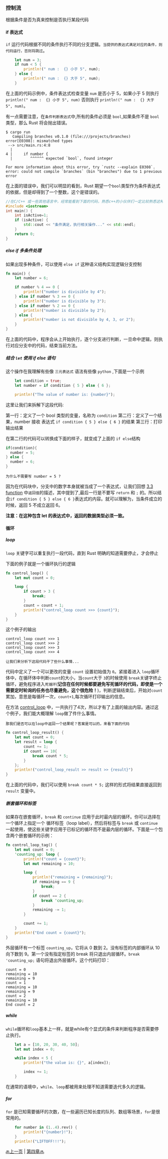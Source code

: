 ### 控制流

根据条件是否为真来控制是否执行某段代码

#### if 表达式

`if` 运行代码根据不同的条件执行不同的分支逻辑。`当提供的表达式满足对应的条件，则代码运行，否则将跳过`。

```rust
    let num = 3;
    if num < 5 {
        println!(" num :  {} 小于 5", num);
    } else {
        println!(" num :  {} 大于 5", num);
    }
```

在上面的代码示例中，条件表达式检查变量 `num` 是否小于 5，如果小于 5 则执行 `println!(" num :  {} 小于 5", num)` 否则执行 `println!(" num :  {} 大于 5", num)`。

有一点需要注意，在`条件判断表达式`中,所有的条件必须是 `bool`,如果条件不是 `bool` 类型，那么 Rust 将会抛出错误。

```
$ cargo run
   Compiling branches v0.1.0 (file:///projects/branches)
error[E0308]: mismatched types
 --> src/main.rs:4:8
  |
4 |     if number {
  |        ^^^^^^ expected `bool`, found integer

For more information about this error, try `rustc --explain E0308`.
error: could not compile `branches` (bin "branches") due to 1 previous error

```

在上面的错误中，我们可以明显的看到，Rust 期望一个`bool`类型作为条件表达式的依据，但是却得到了一个整数，这个是错误的。

```c++
//在C/C++ 或一些其他语言中，经常能看到下面的代码，熟悉c++的小伙伴们一定比较熟悉这种操作，这里就不再过多赘述
#include <iostream>
int main() {
    int isActive=1;
    if (isActive) {
        std::cout << "条件满足，执行相关操作..." << std::endl;
    }
    return 0;
}
```

##### else if 多条件处理

如果出现多种条件，可以使用 `else if` 这种语义结构实现逻辑分支控制

```rust
fn main() {
    let number = 6;

    if number % 4 == 0 {
        println!("number is divisible by 4");
    } else if number % 3 == 0 {
        println!("number is divisible by 3");
    } else if number % 2 == 0 {
        println!("number is divisible by 2");
    } else {
        println!("number is not divisible by 4, 3, or 2");
    }
}

```

在上面的代码中，程序会从上开始执行，逐个分支进行判断，一旦命中逻辑，则执行对应分支中的代码，结束当前方法。

##### 结合 `let` 使用 if else 语句

这个操作在我理解有些像 `三元表达式` 语法有些像 `python` ,下面是一个示例

```rust
    let condition = true;
    let number = if condition { 5 } else { 6 };

    println!("The value of number is: {number}");
```

这里让我们来拆解下这段代码:

第一行：定义了一个 bool 类型的变量，名称为 `condition`
第二行：定义了一个结果，number 接收 表达式 `if condition { 5 } else { 6 }` 的结果
第三行：打印输出结果

在第二行的代码可以转换成下面的样子，就变成了上面的 `if else`结构

```rust
if(condition){
  number = 5;
} else {
  number = 6;
}
```

```
为什么不需要写 number = 5 ?
```

因为在代码块中，分支中的数字本身就被当成了一个表达式，让我们回想 [3.3 function](3.3function.md) 中`返回值`的描述，其中提到了,最后一行是不要写 `return` 和 `;` 的。所以结合`if condition { 5 } else { 6 }`表达式的内容。就可以理解为，当条件成立的时候，返回 5 不成立返回 6。

**注意：在这种包含 let 的表达式中，返回的数据类型必须一致。**

#### 循环

##### loop

`loop` 关键字可以重复执行一段代码，直到 Rust 明确的知道需要停止，才会停止

下面的例子就是一个循环执行的逻辑

```rust
fn control_loop() {
    let mut count = 0;

    loop {
        if count > 3 {
            break;
        }
        count = count + 1;
        println!("control_loop count >>> {count}");
    }
}
```

这个例子的输出

```
control_loop count >>> 1
control_loop count >>> 2
control_loop count >>> 3
control_loop count >>> 4
```

`让我们来分析下这段代码干了些什么事情...`

代码中定义了一个可以更改的变量 `count` 设置初始值为 `0`。紧接着进入 `loop`循环体中，在循环体中判断`count`的大小，当`count`大于 `3`的时候使用 `break`关键字终止循环，避免程序进入`死循环`(**记住在任何时候都要避免写死循环的代码，即使是一个需要定时轮询的任务也尽量避免，这个很危险！**)，判断逻辑结束后，开始对`count`累加，意思是每循环一次，`count+1`,每次循环打印输出的信息。

在方法 [control_loop](3.5control_flow.md#loop) 中，一共执行了4次，所以才有了上面的输出内容。通过这个例子，我们能大概理解 `loop`做了件什么事情。

`那我们是否可以在loop中返回一个结果呢？答案是可以的，来看下面的代码`

```rust
fn control_loop_result() {
    let mut count = 0;
    let result = loop {
        count += 1;
        if count == 10{
            break count * 5;
        }
    };
    println!("control_loop_result >> result >> {result}")
}
```

在上面的代码中，我们可以使用 `break count * 5;` 这样的形式将结果直接返回到 `result` 变量中。

##### 嵌套循环和标签

如果存在嵌套循环，`break` 和 `continue` 应用于此时最内层的循环。你可以选择在一个循环上指定一个 循环标签（loop label），然后将标签与 `break` 或 `continue` 一起使用，使这些关键字应用于已标记的循环而不是最内层的循环。下面是一个包含两个嵌套循环的示例：

```rust
fn control_loop_tag() {
    let mut count = 0;
    'counting_up: loop {
        println!("count = {count}");
        let mut remaining = 10;

        loop {
            println!("remaining = {remaining}");
            if remaining == 9 {
                break;
            }
            if count == 2 {
                break 'counting_up;
            }
            remaining -= 1;
        }

        count += 1;
    }
    println!("End count = {count}");
}
```

外层循环有一个标签 `counting_up`，它将从 0 数到 2。没有标签的内部循环从 10 向下数到 9。第一个没有指定标签的 break 将只退出内层循环。`break 'counting_up;` 语句将退出外层循环。这个代码打印：

```
count = 0
remaining = 10
remaining = 9
count = 1
remaining = 10
remaining = 9
count = 2
remaining = 10
End count = 2
```

##### while

`while`循环和`loop`基本上一样，就是while有个显式的条件来判断程序是否需要停止执行。

```rust
    let a = [10, 20, 30, 40, 50];
    let mut index = 0;

    while index < 5 {
        println!("the value is: {}", a[index]);

        index += 1;
    }
```

在通常的语境中，`while`、`loop`都被用来处理不知道需要迭代多久的逻辑。

##### for

`for` 是已知需要循环的次数，在一些遍历已知长度的队列、数组等场景，`for`是很常用的。

```rust
    for number in (1..4).rev() {
        println!("{number}!");
    }
    println!("LIFTOFF!!!");
```


[🔙上一页](3.4annotation.md) | [第四章🔜](../04/4.0_first.md)
